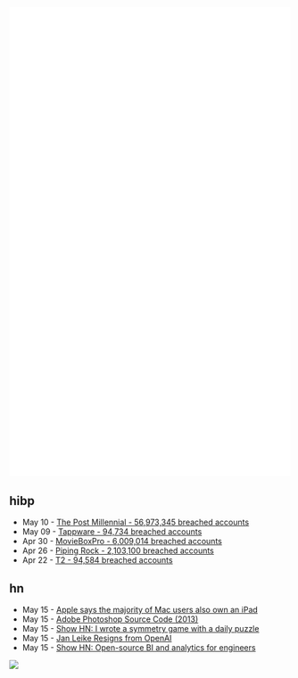 ![Metrics](https://raw.githubusercontent.com/phixion/phixion/master/metrics.svg)

## hibp

<!--
for https://github.com/phixion/phixion/blob/main/.github/workflows/feeds.yml
-->
<!--START_SECTION:haveibeenpwnd-->
- May 10 - [The Post Millennial - 56,973,345 breached accounts](https://haveibeenpwned.com/PwnedWebsites#ThePostMillennial)
- May 09 - [Tappware - 94,734 breached accounts](https://haveibeenpwned.com/PwnedWebsites#Tappware)
- Apr 30 - [MovieBoxPro - 6,009,014 breached accounts](https://haveibeenpwned.com/PwnedWebsites#MovieBoxPro)
- Apr 26 - [Piping Rock - 2,103,100 breached accounts](https://haveibeenpwned.com/PwnedWebsites#PipingRock)
- Apr 22 - [T2 - 94,584 breached accounts](https://haveibeenpwned.com/PwnedWebsites#T2)
<!--END_SECTION:haveibeenpwnd-->

## hn

<!--
for https://github.com/phixion/phixion/blob/main/.github/workflows/feeds.yml
-->
<!--START_SECTION:hn-->
- May 15 - [Apple says the majority of Mac users also own an iPad](https://9to5mac.com/2024/05/15/majority-of-mac-users-also-own-ipad/)
- May 15 - [Adobe Photoshop Source Code (2013)](https://computerhistory.org/blog/adobe-photoshop-source-code/)
- May 15 - [Show HN: I wrote a symmetry game with a daily puzzle](https://www.hidden-mirrors.com)
- May 15 - [Jan Leike Resigns from OpenAI](https://twitter.com/janleike/status/1790603862132596961)
- May 15 - [Show HN: Open-source BI and analytics for engineers](https://github.com/quarylabs/quary)
<!--END_SECTION:hn-->

<!--
for https://yhype.me
-->
![](https://hit.yhype.me/github/profile?user_id=13013670)
